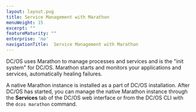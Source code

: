 ```yaml
---
layout: layout.pug
title: Service Management with Marathon
menuWeight: 15
excerpt: ""
featureMaturity: ""
enterprise: 'no'
navigationTitle:  Service Management with Marathon
---
```


<!-- This source repo for this topic is https://github.com/dcos/dcos-docs -->


DC/OS uses Marathon to manage processes and services and is the "init system" for DC/OS. Marathon starts and monitors your applications and services, automatically healing failures.

A native Marathon instance is installed as a part of DC/OS installation. After DC/OS has started, you can manage the native Marathon instance through the **Services** tab of the DC/OS web interface or from the DC/OS CLI with the `dcos marathon` command.
